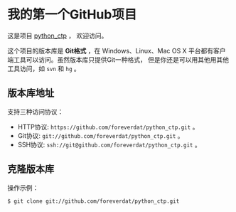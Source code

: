# 我的第一个GitHub项目

这是项目 [python_ctp](https://github.com/foreverdat/python_ctp) ，
欢迎访问。

这个项目的版本库是 **Git格式** ，在 Windows、Linux、Mac OS X
平台都有客户端工具可以访问。虽然版本库只提供Git一种格式，
但是你还是可以用其他用其他工具访问，如 ``svn`` 和 ``hg`` 。

## 版本库地址

支持三种访问协议：

* HTTP协议: `https://github.com/foreverdat/python_ctp.git` 。
* Git协议: `git://github.com/foreverdat/python_ctp.git` 。
* SSH协议: `ssh://git@github.com/foreverdat/python_ctp.git` 。

## 克隆版本库

操作示例：

    $ git clone git://github.com/foreverdat/python_ctp.git